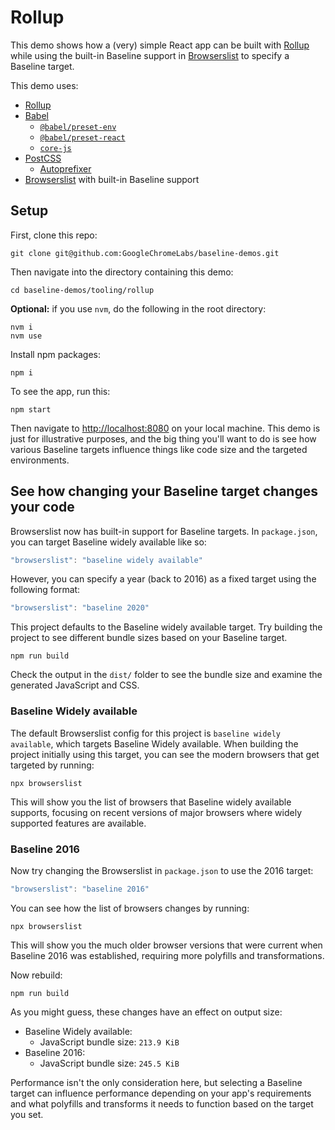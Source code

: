 # Rollup

This demo shows how a (very) simple React app can be built with [Rollup](https://rollupjs.org/) while using the built-in Baseline support in [Browserslist](https://browsersl.ist/) to specify a Baseline target.

This demo uses:

- [Rollup](https://rollupjs.org/)
- [Babel](https://babeljs.io/)
  - [`@babel/preset-env`](http://babeljs.io/docs/babel-preset-env)
  - [`@babel/preset-react`](http://babeljs.io/docs/babel-preset-react)
  - [`core-js`](https://www.npmjs.com/package/core-js)
- [PostCSS](https://postcss.org/)
  - [Autoprefixer](https://www.npmjs.com/package/autoprefixer)
- [Browserslist](https://browsersl.ist/) with built-in Baseline support

## Setup

First, clone this repo:

```
git clone git@github.com:GoogleChromeLabs/baseline-demos.git
```

Then navigate into the directory containing this demo:

```
cd baseline-demos/tooling/rollup
```

**Optional:** if you use `nvm`, do the following in the root directory:

```
nvm i
nvm use
```

Install npm packages:

```
npm i
```

To see the app, run this:

```
npm start
```

Then navigate to [http://localhost:8080](http://localhost:8080) on your local machine. This demo is just for illustrative purposes, and the big thing you'll want to do is see how various Baseline targets influence things like code size and the targeted environments.

## See how changing your Baseline target changes your code

Browserslist now has built-in support for Baseline targets. In `package.json`, you can target Baseline widely available like so:

```js
"browserslist": "baseline widely available"
```

However, you can specify a year (back to 2016) as a fixed target using the following format:

```js
"browserslist": "baseline 2020"
```

This project defaults to the Baseline widely available target. Try building the project to see different bundle sizes based on your Baseline target.

```
npm run build
```

Check the output in the `dist/` folder to see the bundle size and examine the generated JavaScript and CSS.

### Baseline Widely available

The default Browserslist config for this project is `baseline widely available`, which targets Baseline Widely available. When building the project initially using this target, you can see the modern browsers that get targeted by running:

```
npx browserslist
```

This will show you the list of browsers that Baseline widely available supports, focusing on recent versions of major browsers where widely supported features are available.

### Baseline 2016

Now try changing the Browserslist in `package.json` to use the 2016 target:

```js
"browserslist": "baseline 2016"
```

You can see how the list of browsers changes by running:

```
npx browserslist
```

This will show you the much older browser versions that were current when Baseline 2016 was established, requiring more polyfills and transformations.

Now rebuild:

```
npm run build
```

As you might guess, these changes have an effect on output size:

- Baseline Widely available:
  - JavaScript bundle size: `213.9 KiB`
- Baseline 2016:
  - JavaScript bundle size: `245.5 KiB`

Performance isn't the only consideration here, but selecting a Baseline target can influence performance depending on your app's requirements and what polyfills and transforms it needs to function based on the target you set.
